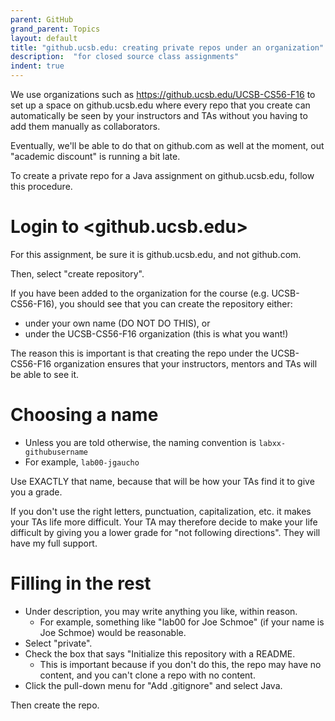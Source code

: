 ```yaml
---
parent: GitHub
grand_parent: Topics
layout: default
title: "github.ucsb.edu: creating private repos under an organization"
description:  "for closed source class assignments"
indent: true
---
```


We use organizations such as <https://github.ucsb.edu/UCSB-CS56-F16> to set up a space
on github.ucsb.edu where every repo that you create can automatically be seen by your instructors and TAs without you having to add them manually as collaborators.

Eventually, we'll be able to do that on github.com as well&nbsp;at the moment, out "academic discount" is running
a bit late.

To create a private repo for a Java assignment on github.ucsb.edu, follow this procedure.

# Login to <github.ucsb.edu>

For this assignment, be sure it is github.ucsb.edu, and not github.com.

Then, select "create repository".

If you have been added to the organization for the course (e.g. UCSB-CS56-F16), you should see that you can
create the repository either:

* under your own name (DO NOT DO THIS), or
* under the UCSB-CS56-F16 organization (this is what you want!)

The reason this is important is that creating the repo under the UCSB-CS56-F16 organization ensures that
your instructors, mentors and TAs will be able to see it.

# Choosing a name

* Unless you are told otherwise, the naming convention is `labxx-githubusername`
* For example, `lab00-jgaucho`

Use EXACTLY that name, because that will be how your TAs find it to give you a grade.    

If you don't use the right letters, punctuation, capitalization, etc. it makes your TAs life more difficult. Your TA 
may therefore decide to make your life difficult by giving you a lower grade for "not following directions". 
They will have my full support.                         

# Filling in the rest

-   Under description, you may write anything you like, within reason.                           
    -   For example, something like "lab00 for Joe Schmoe" (if your name is Joe Schmoe) would be reasonable.                                                                                     
-   Select "private".                                                                            
-   Check the box that says "Initialize this repository with a README.                           
    -   This is important because if you don't do this, the repo may have no content, and you can't clone a repo with no content.
-   Click the pull-down menu for "Add .gitignore" and select Java.

Then create the repo.
